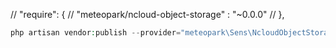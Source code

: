 //    "require": {
//        "meteopark/ncloud-object-storage" : "~0.0.0"
//    },




```php
php artisan vendor:publish --provider="meteopark\Sens\NcloudObjectStorageProvider" --tag="config"`